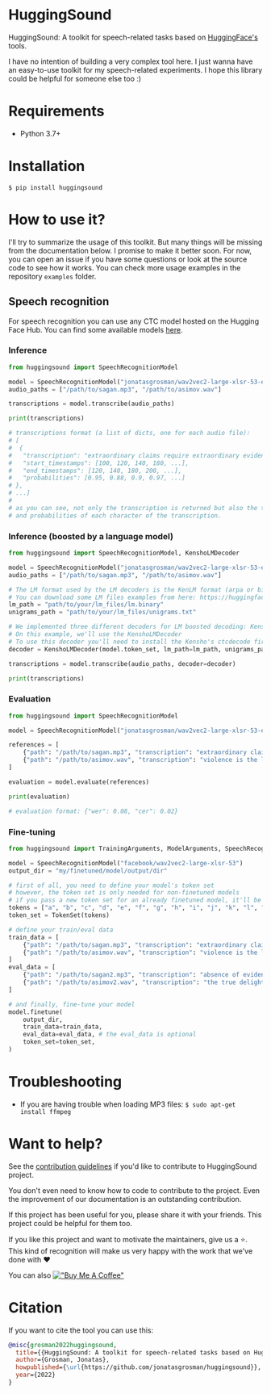 # HuggingSound

HuggingSound: A toolkit for speech-related tasks based on [HuggingFace's](https://huggingface.co/) tools.

I have no intention of building a very complex tool here. 
I just wanna have an easy-to-use toolkit for my speech-related experiments.
I hope this library could be helpful for someone else too :)

# Requirements

- Python 3.7+

# Installation

```console
$ pip install huggingsound
```

# How to use it?

I'll try to summarize the usage of this toolkit. 
But many things will be missing from the documentation below. I promise to make it better soon.
For now, you can open an issue if you have some questions or look at the source code to see how it works.
You can check more usage examples in the repository `examples` folder.

## Speech recognition

For speech recognition you can use any CTC model hosted on the Hugging Face Hub. You can find some available models [here](https://huggingface.co/models?pipeline_tag=automatic-speech-recognition).

### Inference

```python
from huggingsound import SpeechRecognitionModel

model = SpeechRecognitionModel("jonatasgrosman/wav2vec2-large-xlsr-53-english")
audio_paths = ["/path/to/sagan.mp3", "/path/to/asimov.wav"]

transcriptions = model.transcribe(audio_paths)

print(transcriptions)

# transcriptions format (a list of dicts, one for each audio file):
# [
#  {
#   "transcription": "extraordinary claims require extraordinary evidence", 
#   "start_timestamps": [100, 120, 140, 180, ...],
#   "end_timestamps": [120, 140, 180, 200, ...],
#   "probabilities": [0.95, 0.88, 0.9, 0.97, ...]
# },
# ...]
#
# as you can see, not only the transcription is returned but also the timestamps (in milliseconds) 
# and probabilities of each character of the transcription.

```

### Inference (boosted by a language model)

```python
from huggingsound import SpeechRecognitionModel, KenshoLMDecoder

model = SpeechRecognitionModel("jonatasgrosman/wav2vec2-large-xlsr-53-english")
audio_paths = ["/path/to/sagan.mp3", "/path/to/asimov.wav"]

# The LM format used by the LM decoders is the KenLM format (arpa or binary file).
# You can download some LM files examples from here: https://huggingface.co/jonatasgrosman/wav2vec2-large-xlsr-53-english/tree/main/language_model
lm_path = "path/to/your/lm_files/lm.binary"
unigrams_path = "path/to/your/lm_files/unigrams.txt"

# We implemented three different decoders for LM boosted decoding: KenshoLMDecoder, ParlanceLMDecoder, and FlashlightLMDecoder
# On this example, we'll use the KenshoLMDecoder
# To use this decoder you'll need to install the Kensho's ctcdecode first (https://github.com/kensho-technologies/pyctcdecode)
decoder = KenshoLMDecoder(model.token_set, lm_path=lm_path, unigrams_path=unigrams_path)

transcriptions = model.transcribe(audio_paths, decoder=decoder)

print(transcriptions)

```

### Evaluation
```python
from huggingsound import SpeechRecognitionModel

model = SpeechRecognitionModel("jonatasgrosman/wav2vec2-large-xlsr-53-english")

references = [
    {"path": "/path/to/sagan.mp3", "transcription": "extraordinary claims require extraordinary evidence"},
    {"path": "/path/to/asimov.wav", "transcription": "violence is the last refuge of the incompetent"},
]

evaluation = model.evaluate(references)

print(evaluation)

# evaluation format: {"wer": 0.08, "cer": 0.02}
```

### Fine-tuning
```python
from huggingsound import TrainingArguments, ModelArguments, SpeechRecognitionModel, TokenSet

model = SpeechRecognitionModel("facebook/wav2vec2-large-xlsr-53")
output_dir = "my/finetuned/model/output/dir"

# first of all, you need to define your model's token set
# however, the token set is only needed for non-finetuned models
# if you pass a new token set for an already finetuned model, it'll be ignored during training
tokens = ["a", "b", "c", "d", "e", "f", "g", "h", "i", "j", "k", "l", "m", "n", "o", "p", "q", "r", "s", "t", "u", "v", "w", "x", "y", "z", "'"]
token_set = TokenSet(tokens)

# define your train/eval data
train_data = [
    {"path": "/path/to/sagan.mp3", "transcription": "extraordinary claims require extraordinary evidence"},
    {"path": "/path/to/asimov.wav", "transcription": "violence is the last refuge of the incompetent"},
]
eval_data = [
    {"path": "/path/to/sagan2.mp3", "transcription": "absence of evidence is not evidence of absence"},
    {"path": "/path/to/asimov2.wav", "transcription": "the true delight is in the finding out rather than in the knowing"},
]

# and finally, fine-tune your model
model.finetune(
    output_dir, 
    train_data=train_data, 
    eval_data=eval_data, # the eval_data is optional
    token_set=token_set,
)

```

# Troubleshooting

- If you are having trouble when loading MP3 files: `$ sudo apt-get install ffmpeg`

# Want to help?

See the [contribution guidelines](https://github.com/jonatasgrosman/huggingsound/blob/master/CONTRIBUTING.md)
if you'd like to contribute to HuggingSound project.

You don't even need to know how to code to contribute to the project. Even the improvement of our documentation is an outstanding contribution.

If this project has been useful for you, please share it with your friends. This project could be helpful for them too.

If you like this project and want to motivate the maintainers, give us a :star:. This kind of recognition will make us very happy with the work that we've done with :heart:

You can also [!["Buy Me A Coffee"](https://www.buymeacoffee.com/assets/img/custom_images/yellow_img.png)](https://www.buymeacoffee.com/jonatasgrosman)

# Citation
If you want to cite the tool you can use this:

```bibtex
@misc{grosman2022huggingsound,
  title={{HuggingSound: A toolkit for speech-related tasks based on HuggingFace's tools}},
  author={Grosman, Jonatas},
  howpublished={\url{https://github.com/jonatasgrosman/huggingsound}},
  year={2022}
}
```
